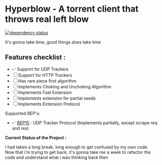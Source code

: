 # Hyperblow - A torrent client that throws real left blow

[![dependency status](https://deps.rs/repo/github/rishadbaniya/hyperblow/status.svg)](https://deps.rs/repo/github/rishadbaniya/hyperblow)


It's gonna take time, good things does take time

## Features checklist :

- ✅ Support for UDP Trackers
- ☐ Support for HTTP Trackers
- ☐ Has rare piece first algorithm
- ☐ Implements Choking and Unchoking Algorithm
- ☐ Implements Fast Extension
- ☐ Implements extension for partial seeds
- ☐ Implements Extension Protocol

Supported BEP's:

- ✅ [BEP15](http://www.bittorrent.org/beps/bep_0015.html) : UDP Tracker Protocol (Implements partially, except scrape req and res)


**Current Status of the Project :**

I had taken a long break, long enough to get confused by my own code. Now that i'm trying to get back, it's gonna take me a week to refactor the code and understand what i was thinking back then
